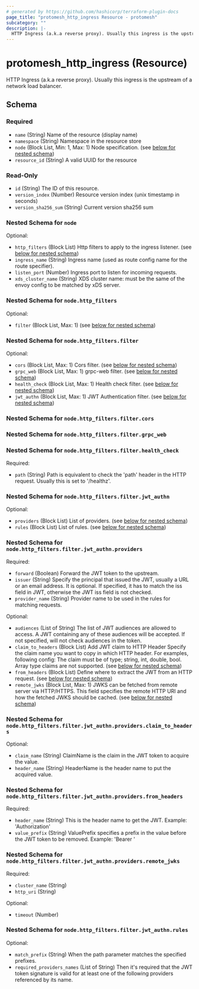 ```yaml
---
# generated by https://github.com/hashicorp/terraform-plugin-docs
page_title: "protomesh_http_ingress Resource - protomesh"
subcategory: ""
description: |-
  HTTP Ingress (a.k.a reverse proxy). Usually this ingress is the upstream of a network load balancer.
---
```


# protomesh_http_ingress (Resource)

HTTP Ingress (a.k.a reverse proxy). Usually this ingress is the upstream of a network load balancer.



<!-- schema generated by tfplugindocs -->
## Schema

### Required

- `name` (String) Name of the resource (display name)
- `namespace` (String) Namespace in the resource store
- `node` (Block List, Min: 1, Max: 1) Node specification. (see [below for nested schema](#nestedblock--node))
- `resource_id` (String) A valid UUID for the resource

### Read-Only

- `id` (String) The ID of this resource.
- `version_index` (Number) Resource version index (unix timestamp in seconds)
- `version_sha256_sum` (String) Current version sha256 sum

<a id="nestedblock--node"></a>
### Nested Schema for `node`

Optional:

- `http_filters` (Block List) Http filters to apply to the ingress listener. (see [below for nested schema](#nestedblock--node--http_filters))
- `ingress_name` (String) Ingress name (used as route config name for the route specifier).
- `listen_port` (Number) Ingress port to listen for incoming requests.
- `xds_cluster_name` (String) XDS cluster name: must be the same of the envoy config to be matched by  xDS server.

<a id="nestedblock--node--http_filters"></a>
### Nested Schema for `node.http_filters`

Optional:

- `filter` (Block List, Max: 1) (see [below for nested schema](#nestedblock--node--http_filters--filter))

<a id="nestedblock--node--http_filters--filter"></a>
### Nested Schema for `node.http_filters.filter`

Optional:

- `cors` (Block List, Max: 1) Cors filter. (see [below for nested schema](#nestedblock--node--http_filters--filter--cors))
- `grpc_web` (Block List, Max: 1) grpc-web filter. (see [below for nested schema](#nestedblock--node--http_filters--filter--grpc_web))
- `health_check` (Block List, Max: 1) Health check filter. (see [below for nested schema](#nestedblock--node--http_filters--filter--health_check))
- `jwt_authn` (Block List, Max: 1) JWT Authentication filter. (see [below for nested schema](#nestedblock--node--http_filters--filter--jwt_authn))

<a id="nestedblock--node--http_filters--filter--cors"></a>
### Nested Schema for `node.http_filters.filter.cors`


<a id="nestedblock--node--http_filters--filter--grpc_web"></a>
### Nested Schema for `node.http_filters.filter.grpc_web`


<a id="nestedblock--node--http_filters--filter--health_check"></a>
### Nested Schema for `node.http_filters.filter.health_check`

Required:

- `path` (String) Path is equivalent to check the 'path' header in the HTTP request.  Usually this is set to '/healthz'.


<a id="nestedblock--node--http_filters--filter--jwt_authn"></a>
### Nested Schema for `node.http_filters.filter.jwt_authn`

Optional:

- `providers` (Block List) List of providers. (see [below for nested schema](#nestedblock--node--http_filters--filter--jwt_authn--providers))
- `rules` (Block List) List of rules. (see [below for nested schema](#nestedblock--node--http_filters--filter--jwt_authn--rules))

<a id="nestedblock--node--http_filters--filter--jwt_authn--providers"></a>
### Nested Schema for `node.http_filters.filter.jwt_authn.providers`

Required:

- `forward` (Boolean) Forward the JWT token to the upstream.
- `issuer` (String) Specify the principal that issued the JWT, usually a URL or an email address.  It is optional. If specified, it has to match the iss field in JWT, otherwise the JWT iss field is not checked.
- `provider_name` (String) Provider name to be used in the rules for matching requests.

Optional:

- `audiences` (List of String) The list of JWT audiences are allowed to access.  A JWT containing any of these audiences will be accepted.  If not specified, will not check audiences in the token.
- `claim_to_headers` (Block List) Add JWT claim to HTTP Header Specify the claim name you want to  copy in which HTTP header. For examples, following config:  The claim must be of type; string, int, double, bool.  Array type claims are not supported. (see [below for nested schema](#nestedblock--node--http_filters--filter--jwt_authn--providers--claim_to_headers))
- `from_headers` (Block List) Define where to extract the JWT from an HTTP request. (see [below for nested schema](#nestedblock--node--http_filters--filter--jwt_authn--providers--from_headers))
- `remote_jwks` (Block List, Max: 1) JWKS can be fetched from remote server via HTTP/HTTPS.  This field specifies the remote HTTP URI and how the fetched JWKS should be cached. (see [below for nested schema](#nestedblock--node--http_filters--filter--jwt_authn--providers--remote_jwks))

<a id="nestedblock--node--http_filters--filter--jwt_authn--providers--claim_to_headers"></a>
### Nested Schema for `node.http_filters.filter.jwt_authn.providers.claim_to_headers`

Optional:

- `claim_name` (String) ClaimName is the claim in the JWT token to acquire the value.
- `header_name` (String) HeaderName is the header name to put the acquired value.


<a id="nestedblock--node--http_filters--filter--jwt_authn--providers--from_headers"></a>
### Nested Schema for `node.http_filters.filter.jwt_authn.providers.from_headers`

Required:

- `header_name` (String) This is the header name to get the JWT. Example: 'Authorization'
- `value_prefix` (String) ValuePrefix specifies a prefix in the value before the JWT token to be removed.  Example: 'Bearer '


<a id="nestedblock--node--http_filters--filter--jwt_authn--providers--remote_jwks"></a>
### Nested Schema for `node.http_filters.filter.jwt_authn.providers.remote_jwks`

Required:

- `cluster_name` (String)
- `http_uri` (String)

Optional:

- `timeout` (Number)



<a id="nestedblock--node--http_filters--filter--jwt_authn--rules"></a>
### Nested Schema for `node.http_filters.filter.jwt_authn.rules`

Optional:

- `match_prefix` (String) When the path parameter matches the specified prefixes.
- `required_providers_names` (List of String) Then it's required that the JWT token signature is valid for at least one of  the following providers referenced by its name.


